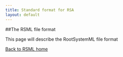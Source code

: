 ```yaml
---
title: Standard format for RSA
layout: default
---
```


##The RSML file format

This page will describe the RootSystemML file format


[Back to RSML home](index)

